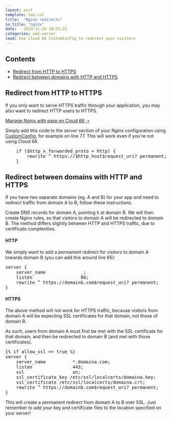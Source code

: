 ```yaml
---
layout: post
template: two-col
title:  "Nginx redirects"
so_title: "nginx"
date:   2033-11-24 10:51:22
categories: web-server
lead: Use Cloud 66 CustomConfig to redirect your visitors
---
```


<h2>Contents</h2>
<ul class="page-toc">
	<li>
		<a href="#simple">Redirect from HTTP to HTTPS</a>
	</li>
	<li>
		<a href="#complex">Redirect between domains with HTTP and HTTPS</a>
	</li>
</ul>

<h2 id="simple">Redirect from HTTP to HTTPS</h2>

If you only want to serve HTTPS traffic through your application, you may also want to redirect HTTP users to HTTPS.

<p>
<a target="_blank" rel="nofollow" class="button-home" href="https://www.cloud66.com/users/sign_up/?utm_source=help&utm_medium=web&utm_campaign=help-page">Manage Nginx with ease on Cloud 66 &#10141;</a>
</p>

Simply add this code to the _server_ section of your Nginx configuration using [CustomConfig](/stack-features/custom-config.html), for example on line 77. This will work even if you're not using Cloud 66.

<pre class="terminal">
	if ($http_x_forwarded_proto = http) {
    	rewrite ^ https://$http_host$request_uri? permanent;
	}
</pre>

<h2 id="complex">Redirect between domains with HTTP and HTTPS</h2>

If you have two separate domains (eg. A and B) for your app and need to redirect traffic from domain A to B, follow these instructions.

Create DNS records for domain A, pointing it at domain B. We will then create Nginx rules, so that visitors to domain A will be redirected to domain B. The method differs slightly between HTTP and HTTPS traffic, due to certificate complexities.

#### HTTP
We simply want to add a permanent redirect for visitors to domain A towards domain B (you can add this around line 65):

<pre class="terminal">
server {
    server_name             _;
    listen                  80;
    rewrite ^ https://domainb.com$request_uri? permanent;
}
</pre>

#### HTTPS
The above method will not work for HTTPS traffic, because visitors from domain A will be expecting SSL certificates for that domain, not those of domain B.

As such, users from domain A must first be met with the SSL certificate for that domain, and then be redirected to domain B (and met with those certificates).

<pre class="terminal">
&#123;% if allow_ssl == true %&#125;
server {
    server_name          *.domaina.com;
    listen               443;
    ssl                  on;
    ssl_certificate_key /etc/ssl/localcerts/domaina.key;
    ssl_certificate /etc/ssl/localcerts/domaina.crt;
    rewrite ^ https://domainb.com$request_uri? permanent;
}
</pre>

This will create a permanent redirect from domain A to B over SSL. Just remember to add your key and certificate files to the location specified on your server!